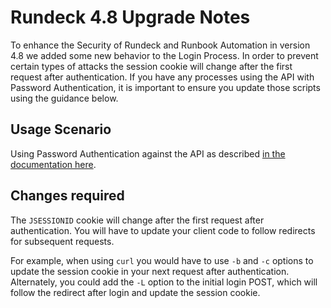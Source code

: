 # Rundeck 4.8 Upgrade Notes

To enhance the Security of Rundeck and Runbook Automation in version 4.8 we added some new behavior to the Login Process.  In order to prevent certain types of attacks the session cookie will change after the first request after authentication.  If you have any processes using the API with Password Authentication, it is important to ensure you update those scripts using the guidance below.

## Usage Scenario

Using Password Authentication against the API as described [in the documentation here](/api/rundeck-api.md#password-authentication).

## Changes required

The `JSESSIONID` cookie will change after the first request after authentication. You will have to update your client code to follow redirects for subsequent requests.

For example, when using `curl` you would have to use `-b` and `-c` options to update the session cookie in your next request after authentication. Alternately, you could add the `-L` option to the initial login POST, which will follow the redirect after login and update the session cookie.